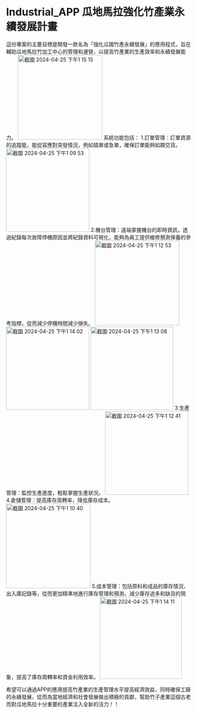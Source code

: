 # Industrial_APP 瓜地馬拉強化竹產業永續發展計畫
這份專案的主要目標是開發一款名為「強化瓜國竹產永續發展」的應用程式，旨在輔助瓜地馬拉竹加工中心的管理和運營，以提高竹產業的生產效率和永續發展能力。
<img width="230" alt="截圖 2024-04-25 下午1 15 15" src="https://github.com/YU-SHAO-XU/Industrial_APP/assets/103430440/f2653dd0-7092-442c-9661-bf08b8b9beb1">
系統功能包括：
1.訂單管理：訂單資源的追蹤能，能從容應對突發情況，例如插單或急單，確保訂單能夠如期交貨。
<img width="227" alt="截圖 2024-04-25 下午1 09 53" src="https://github.com/YU-SHAO-XU/Industrial_APP/assets/103430440/754be09a-349a-4cfa-8868-f6c15046186c">
2.機台管理：遠端掌握機台的即時資訊，透過紀錄每次故障停機原因並將紀錄資料可視化，能夠為員工提供維修預測保養的參考指標，從而減少停機時間減少損失。
<img width="230" alt="截圖 2024-04-25 下午1 12 53" src="https://github.com/YU-SHAO-XU/Industrial_APP/assets/103430440/c980c902-9c26-4851-9d42-f98f8cea047d">
<img width="226" alt="截圖 2024-04-25 下午1 14 02" src="https://github.com/YU-SHAO-XU/Industrial_APP/assets/103430440/19041185-76b5-4028-9000-a8a9d7dd602c">
<img width="226" alt="截圖 2024-04-25 下午1 13 08" src="https://github.com/YU-SHAO-XU/Industrial_APP/assets/103430440/bb69d263-2730-4b0e-ae92-3e9774df8048">
3.生產管理：監控生產進度，輕鬆掌握生產狀況。
<img width="227" alt="截圖 2024-04-25 下午1 12 41" src="https://github.com/YU-SHAO-XU/Industrial_APP/assets/103430440/8ed99a18-5941-45cb-8a31-4092a1301bf6">
4.倉儲管理：提高庫存周轉率，降低庫存成本。
<img width="230" alt="截圖 2024-04-25 下午1 10 40" src="https://github.com/YU-SHAO-XU/Industrial_APP/assets/103430440/e50f85db-f369-44e5-8f4e-684ce923dc61">
5.成本管理：包括原料和成品的庫存情況、出入庫記錄等，從而更加精準地進行庫存管理和預測，減少庫存過多和缺貨的現象，提高了庫存周轉率和資金利用效率。
<img width="223" alt="截圖 2024-04-25 下午1 14 11" src="https://github.com/YU-SHAO-XU/Industrial_APP/assets/103430440/30023e99-7a3e-4a25-943b-2533f08284db">

希望可以通過APP的應用提高竹產業的生產管理水平提高經濟效益，同時確保工廠的永續發展，從而為當地經濟和社會發展做出積極的貢獻，幫助竹子產業這個古老而對瓜地馬拉十分重要的產業注入全新的活力！！











